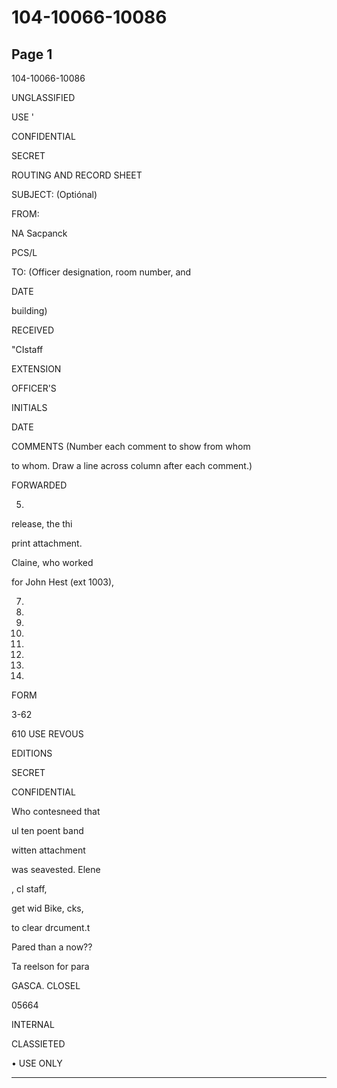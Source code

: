 # 104-10066-10086

## Page 1

104-10066-10086

UNGLASSIFIED

USE '

CONFIDENTIAL

SECRET

ROUTING AND RECORD SHEET

SUBJECT: (Optiónal)

FROM:

NA Sacpanck

PCS/L

TO: (Officer designation, room number, and

DATE

building)

RECEIVED

"CIstaff

EXTENSION

OFFICER'S

INITIALS

DATE

COMMENTS (Number each comment to show from whom

to whom. Draw a line across column after each comment.)

FORWARDED

5.

release, the thi

print attachment.

Claine, who worked

for John Hest (ext 1003),

7.

8.

10.

11.

12.

13.

14.

15.

FORM

3-62

610 USE REVOUS

EDITIONS

SECRET

CONFIDENTIAL

Who contesneed that

ul ten poent band

witten attachment

was seavested. Elene

, cI staff,

get wid Bike, cks,

to clear drcument.t

Pared than a now??

Ta reelson for para

GASCA. CLOSEL

05664

INTERNAL

CLASSIETED

• USE ONLY

---

